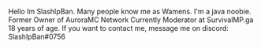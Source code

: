 Hello Im SlashIpBan. Many people know me as Wamens.
I'm a java noobie.
Former Owner of AuroraMC Network
Currently Moderator at SurvivalMP.ga
18 years of age.
If you want to contact me, message me on discord: SlashIpBan#0756
<!---
NeckCrank/NeckCrank is a ✨ special ✨ repository because its `README.md` (this file) appears on your GitHub profile.
You can click the Preview link to take a look at your changes.
--->
